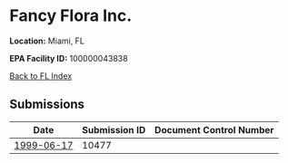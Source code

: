# Fancy Flora Inc.

**Location:** Miami, FL

**EPA Facility ID:** 100000043838

[Back to FL Index](../../index.md)

## Submissions

| Date | Submission ID | Document Control Number |
|------|--------------|-------------------------|
| [1999-06-17](submissions/10477.md) | 10477 |  |
